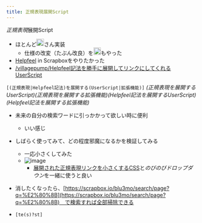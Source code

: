 ```yaml
---
title: 正規表現展開Script
---
```


*正規表現*展開Script

* ほとんど<img src='https://scrapbox.io/api/pages/blu3mo-public/takker/icon' alt='takker.icon' height="19.5"/>さん実装
  * 仕様の改変（たぶん改良）を<img src='https://scrapbox.io/api/pages/blu3mo-public/blu3mo/icon' alt='blu3mo.icon' height="19.5"/>もやった
* [Helpfeel](Helpfeel.md) in Scrapboxをやりたかった
* [/villagepump/Helpfeel記法を勝手に展開してリンクにしてくれるUserScript](https://scrapbox.io/villagepump/Helpfeel記法を勝手に展開してリンクにしてくれるUserScript)

`[(正規表現|Helpfeel記法)を展開する(UserScript|拡張機能)]` *(正規表現を展開するUserScript)​* *(正規表現を展開する拡張機能)​* *(Helpfeel記法を展開するUserScript)​* *(Helpfeel記法を展開する拡張機能)​*

* 未来の自分の検索ワードに引っかかって欲しい時に便利
  
  * いい感じ
* しばらく使ってみて、どの程度邪魔になるかを検証してみる
  
  * 一応小さくしてみた
  * ![image](https://gyazo.com/e3cd331bb074d8137683d00ba1628367/thumb/1000)
    * [展開された正規表現リンクを小さくするCSS](%E5%B1%95%E9%96%8B%E3%81%95%E3%82%8C%E3%81%9F%E6%AD%A3%E8%A6%8F%E8%A1%A8%E7%8F%BE%E3%83%AA%E3%83%B3%E3%82%AF%E3%82%92%E5%B0%8F%E3%81%95%E3%81%8F%E3%81%99%E3%82%8BCSS.md)と*のびのびドロップダウン*を一緒に使うと良い
* 消したくなったら、[https://scrapbox.io/blu3mo/search/page?q=%E2%80%8B](https://scrapbox.io/blu3mo/search/page?q=%E2%80%8B)　で検索すれば全部掃除できる

* `[te(s)?st]`
